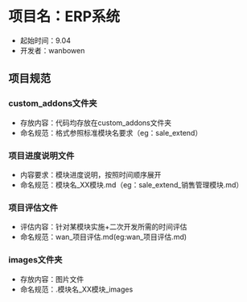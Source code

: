 # 项目名：ERP系统
- 起始时间：9.04 
- 开发者：wanbowen 


## 项目规范
### custom_addons文件夹
- 存放内容：代码均存放在custom_addons文件夹
- 命名规范：格式参照标准模块名要求（eg：sale_extend）
### 项目进度说明文件
- 内容要求：模块进度说明，按照时间顺序展开
- 命名规范：模块名_XX模块.md（eg：sale_extend_销售管理模块.md）
### 项目评估文件
- 评估内容：针对某模块实施+二次开发所需的时间评估
- 命名规范：wan_项目评估.md(eg:wan_项目评估.md)
### images文件夹
- 存放内容：图片文件
- 命名规范：.模块名_XX模块_images